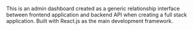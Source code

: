 This is an admin dashboard created as a generic relationship interface between frontend application and backend API when creating a full stack application.
Built with React.js as the main development framework.
